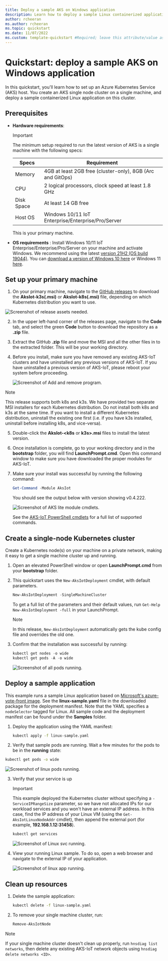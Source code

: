 ```yaml
---
title: Deploy a sample AKS on Windows application
description: Learn how to deploy a sample Linux containerized application on AKS on Windows.
author: rcheeran
ms.author: rcheeran
ms.topic: quickstart
ms.date: 11/07/2022
ms.custom: template-quickstart #Required; leave this attribute/value as-is.
---
```


# Quickstart: deploy a sample AKS on Windows application

In this quickstart, you'll learn how to set up an Azure Kubernetes Service (AKS) host. You create an AKS single node cluster on a single machine, and deploy a sample containerized Linux application on this cluster.

## Prerequisites

- **Hardware requirements**:

    > [!IMPORTANT]
    > The minimum setup required to run the latest version of AKS is a single machine with the following specs:
    
    | Specs | Requirement |
    | ---------- | --------- |
    | Memory | 4GB at least 2GB free (cluster-only), 8GB (Arc and GitOps) |
    | CPU | 2 logical processors, clock speed at least 1.8 GHz |
    | Disk Space | At least 14 GB free |
    | Host OS | Windows 10/11 IoT Enterprise/Enterprise/Pro/Server |
    
    This is your primary machine.

- **OS requirements** : Install Windows 10/11 IoT Enterprise/Enterprise/Pro/Server on your machine and activate Windows. We recommend using the latest [version 21H2 (OS build 19044)](/windows/release-health/release-information). You can [download a version of Windows 10 here](https://www.microsoft.com/software-download/windows10) or Windows 11 [here](https://www.microsoft.com/software-download/windows11).

## Set up your primary machine

1. On your primary machine, navigate to the [GitHub releases](https://github.com/Azure/AKS-IoT-preview/releases) to download the **AksIot-k3s(.msi)** or **AksIot-k8s(.msi)** file, depending on which Kubernetes distribution you want to use.

 ![Screenshot of release assets needed.](media/aks-lite/aks-lite-release-assets.png)

2. In the upper left-hand corner of the releases page, navigate to the **Code** tab, and select the green **Code** button to download the repository as a **.zip** file.  

3. Extract the GitHub **.zip** file and move the MSI and all the other files in to the extracted folder. This will be your working directory.

4. Before you install, make sure you have removed any existing AKS-IoT clusters and have uninstalled any previous versions of AKS-IoT. If you have uninstalled a previous version of AKS-IoT, please reboot your system before proceeding.

    ![Screenshot of Add and remove program.](media/aks-lite/aks-lite-uninstall.png)

> [!NOTE]
> This release supports both k8s and k3s. We have provided two separate MSI installers for each Kubernetes distribution. Do not install both k8s and k3s at the same time. If you want to install a different Kubernetes distribution, uninstall the existing one first (i.e. if you have k3s installed, uninstall before installing k8s, and vice-versa).

5. Double-click the **AksIot-<k8s** or **k3s>.msi** files to install the latest version.

6. Once installation is complete, go to your working directory and in the **bootstrap** folder, you will find **LaunchPrompt.cmd**. Open this command window to make sure you have downloaded the proper modules for AKS-IoT.

7. Make sure your install was successful by running the following command:

    ```powershell
    Get-Command -Module AksIot
    ```

    You should see the output below with version showing v0.4.222.

    ![Screenshot of AKS lite module cmdlets.](media/aks-lite/aks-lite-modules-installed.png)

    See the [AKS-IoT PowerShell cmdlets](./reference/aks-lite-ps/index.md) for a full list of supported commands.

## Create a single-node Kubernetes cluster

Create a Kubernetes node(s) on your machine on a private network, making it easy to get a single machine cluster up and running.

1. Open an elevated PowerShell window or open **LaunchPrompt.cmd** from your **bootstrap** folder.

2. This quickstart uses the `New-AksIotDeployment` cmdlet, with default parameters.

   ```powershell
   New-AksIotDeployment -SingleMachineCluster
   ```

   To get a full list of the parameters and their default values, run `Get-Help New-AksIotDeployment -full` in your LaunchPrompt.

   > [!NOTE]
   > In this release, `New-AksIotDeployment` automatically gets the kube config file and overrides the old one.

3. Confirm that the installation was successful by running:

   ```powershell
   kubectl get nodes -o wide
   kubectl get pods -A -o wide
   ```

   ![Screenshot of all pods running. ](media/aks-lite/all-pods-running.png)

## Deploy a sample application

This example runs a sample Linux application based on [Microsoft's azure-vote-front image](https://github.com/microsoft/containerregistry). See the **linux-sample.yaml** file in the downloaded package for the deployment manifest. Note that the YAML specifies a `nodeSelector` tagged for Linux. All sample code and the deployment manifest can be found under the **Samples** folder.

1. Deploy the application using the YAML manifest:

   ```bash
   kubectl apply -f linux-sample.yaml
   ```

 2. Verify that sample pods are running. Wait a few minutes for the pods to be in the **running** state:

   ```bash
   kubectl get pods -o wide
   ```

   ![Screenshot of linux pods running.](media/aks-lite/linux-pods-running.png)

3. Verify that your service is up

   > [!IMPORTANT]
   > This example deployed the Kubernetes cluster without specifying a `-ServiceIPRangeSize` parameter, so we have not allocated IPs for our workload services and you won't have an external IP address. In this case, find the IP address of your Linux VM (using the `Get-AksIotLinuxNodeAddr` cmdlet), then append the external port (for example, **192.168.1.12:31458**).

   ```bash
   kubectl get services
   ```

   ![Screenshot of Linux svc running.](media/aks-lite/linux-svc-running.png)

4. View your running Linux sample. To do so, open a web browser and navigate to the external IP of your application.

   ![Screenshot of linux app running.](media/aks-lite/linux-app-up.png)

## Clean up resources

1. Delete the sample application:

   ```bash
   kubectl delete -f linux-sample.yaml
   ```

2. To remove your single machine cluster, run:

   ```powershell
   Remove-AksIotNode
   ```

> [!NOTE]
> If your single machine cluster doesn't clean up properly, run `hnsdiag list networks`, then delete any existing AKS-IoT network objects using `hnsdiag delete networks <ID>`.


